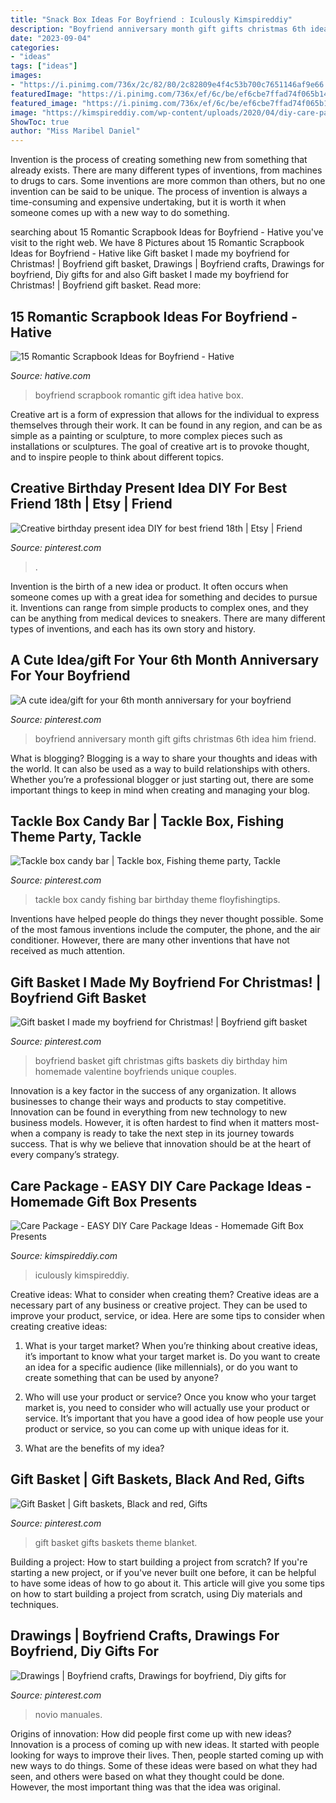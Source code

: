 ```yaml
---
title: "Snack Box Ideas For Boyfriend : Iculously Kimspireddiy"
description: "Boyfriend anniversary month gift gifts christmas 6th idea him friend"
date: "2023-09-04"
categories:
- "ideas"
tags: ["ideas"]
images:
- "https://i.pinimg.com/736x/2c/82/80/2c82809e4f4c53b700c7651146af9e66.jpg"
featuredImage: "https://i.pinimg.com/736x/ef/6c/be/ef6cbe7ffad74f065b14879c0af67182.jpg"
featured_image: "https://i.pinimg.com/736x/ef/6c/be/ef6cbe7ffad74f065b14879c0af67182.jpg"
image: "https://kimspireddiy.com/wp-content/uploads/2020/04/diy-care-package-red-2.jpg"
ShowToc: true
author: "Miss Maribel Daniel"
---
```



Invention is the process of creating something new from something that already exists. There are many different types of inventions, from machines to drugs to cars. Some inventions are more common than others, but no one invention can be said to be unique. The process of invention is always a time-consuming and expensive undertaking, but it is worth it when someone comes up with a new way to do something.

	

		
searching about 15 Romantic Scrapbook Ideas for Boyfriend - Hative you've visit to the right web. We have 8 Pictures about 15 Romantic Scrapbook Ideas for Boyfriend - Hative like Gift basket I made my boyfriend for Christmas! | Boyfriend gift basket, Drawings | Boyfriend crafts, Drawings for boyfriend, Diy gifts for and also Gift basket I made my boyfriend for Christmas! | Boyfriend gift basket. Read more:
		
    
## 15 Romantic Scrapbook Ideas For Boyfriend - Hative

<img loading=lazy src="https://hative.com/wp-content/uploads/2014/06/scrapbook-ideas-for-boyfriend/12-scrapbook-ideas-for-lovers.jpg" onerror="this.onerror=null;this.src='https://tse1.mm.bing.net/th?id=OIP.yiwNfX34iPyYoanmfhpJTwHaJ6&amp;pid=15.1';" alt="15 Romantic Scrapbook Ideas for Boyfriend - Hative">

_Source: hative.com_

>boyfriend scrapbook romantic gift idea hative box. 

	

Creative art is a form of expression that allows for the individual to express themselves through their work. It can be found in any region, and can be as simple as a painting or sculpture, to more complex pieces such as installations or sculptures. The goal of creative art is to provoke thought, and to inspire people to think about different topics.

    
## Creative Birthday Present Idea DIY For Best Friend 18th | Etsy | Friend

<img loading=lazy src="https://i.pinimg.com/736x/2c/82/80/2c82809e4f4c53b700c7651146af9e66.jpg" onerror="this.onerror=null;this.src='https://tse3.mm.bing.net/th?id=OIP.Zg3GKklCNEc5Cx3TZM9wDwHaHa&amp;pid=15.1';" alt="Creative birthday present idea DIY for best friend 18th | Etsy | Friend">

_Source: pinterest.com_

>. 

	

Invention is the birth of a new idea or product. It often occurs when someone comes up with a great idea for something and decides to pursue it. Inventions can range from simple products to complex ones, and they can be anything from medical devices to sneakers. There are many different types of inventions, and each has its own story and history.

    
## A Cute Idea/gift For Your 6th Month Anniversary For Your Boyfriend

<img loading=lazy src="https://i.pinimg.com/736x/11/0a/75/110a75879d130c784c90809741475e72--boyfriend-ideas-future-boyfriend.jpg%3fb%3dt" onerror="this.onerror=null;this.src='https://tse2.mm.bing.net/th?id=OIP.7t6Elrte2ICjr0-UI4uZvwHaNL&amp;pid=15.1';" alt="A cute idea/gift for your 6th month anniversary for your boyfriend">

_Source: pinterest.com_

>boyfriend anniversary month gift gifts christmas 6th idea him friend. 

	

What is blogging?
Blogging is a way to share your thoughts and ideas with the world. It can also be used as a way to build relationships with others. Whether you’re a professional blogger or just starting out, there are some important things to keep in mind when creating and managing your blog.

    
## Tackle Box Candy Bar | Tackle Box, Fishing Theme Party, Tackle

<img loading=lazy src="https://i.pinimg.com/736x/8f/0e/58/8f0e58243423b46f5ab18cf41efc3ef4--tackle-box-th-birthday.jpg" onerror="this.onerror=null;this.src='https://tse3.mm.bing.net/th?id=OIP.vaPVQqQ3hbsHte66WF8EgQHaJ3&amp;pid=15.1';" alt="Tackle box candy bar | Tackle box, Fishing theme party, Tackle">

_Source: pinterest.com_

>tackle box candy fishing bar birthday theme floyfishingtips. 

	

Inventions have helped people do things they never thought possible. Some of the most famous inventions include the computer, the phone, and the air conditioner. However, there are many other inventions that have not received as much attention.

    
## Gift Basket I Made My Boyfriend For Christmas! | Boyfriend Gift Basket

<img loading=lazy src="https://i.pinimg.com/736x/99/9e/00/999e00458b5dce8e52caac05d1bb1b29--boyfriend-ideas-boyfriend-gifts.jpg" onerror="this.onerror=null;this.src='https://tse1.mm.bing.net/th?id=OIP.9qo7GpIATO0Zc8qWIlqNXAHaHS&amp;pid=15.1';" alt="Gift basket I made my boyfriend for Christmas! | Boyfriend gift basket">

_Source: pinterest.com_

>boyfriend basket gift christmas gifts baskets diy birthday him homemade valentine boyfriends unique couples. 

	

Innovation is a key factor in the success of any organization. It allows businesses to change their ways and products to stay competitive. Innovation can be found in everything from new technology to new business models. However, it is often hardest to find when it matters most- when a company is ready to take the next step in its journey towards success. That is why we believe that innovation should be at the heart of every company’s strategy.

    
## Care Package - EASY DIY Care Package Ideas - Homemade Gift Box Presents

<img loading=lazy src="https://kimspireddiy.com/wp-content/uploads/2020/04/diy-care-package-red-2.jpg" onerror="this.onerror=null;this.src='https://tse4.mm.bing.net/th?id=OIP.vJHL88l2ef72zyv6oqnf3wHaNM&amp;pid=15.1';" alt="Care Package - EASY DIY Care Package Ideas - Homemade Gift Box Presents">

_Source: kimspireddiy.com_

>iculously kimspireddiy. 

	

Creative ideas: What to consider when creating them?
Creative ideas are a necessary part of any business or creative project. They can be used to improve your product, service, or idea. Here are some tips to consider when creating creative ideas:
1. What is your target market? When you’re thinking about creative ideas, it’s important to know what your target market is. Do you want to create an idea for a specific audience (like millennials), or do you want to create something that can be used by anyone?

2. Who will use your product or service? Once you know who your target market is, you need to consider who will actually use your product or service. It’s important that you have a good idea of how people use your product or service, so you can come up with unique ideas for it.

3. What are the benefits of my idea?

    
## Gift Basket | Gift Baskets, Black And Red, Gifts

<img loading=lazy src="https://i.pinimg.com/736x/e0/e2/f0/e0e2f080bf8c9f567258ed533226a37e.jpg" onerror="this.onerror=null;this.src='https://tse1.mm.bing.net/th?id=OIP.RLiMYLi6xrc83AI9qYsbqAHaJ3&amp;pid=15.1';" alt="Gift Basket | Gift baskets, Black and red, Gifts">

_Source: pinterest.com_

>gift basket gifts baskets theme blanket. 

	

Building a project: How to start building a project from scratch?
If you're starting a new project, or if you've never built one before, it can be helpful to have some ideas of how to go about it. This article will give you some tips on how to start building a project from scratch, using Diy materials and techniques.

    
## Drawings | Boyfriend Crafts, Drawings For Boyfriend, Diy Gifts For

<img loading=lazy src="https://i.pinimg.com/736x/ef/6c/be/ef6cbe7ffad74f065b14879c0af67182.jpg" onerror="this.onerror=null;this.src='https://tse2.mm.bing.net/th?id=OIP.LD5kXrpP1cd0fmDtWITiEwHaJ3&amp;pid=15.1';" alt="Drawings | Boyfriend crafts, Drawings for boyfriend, Diy gifts for">

_Source: pinterest.com_

>novio manuales. 

	

Origins of innovation: How did people first come up with new ideas?
Innovation is a process of coming up with new ideas. It started with people looking for ways to improve their lives. Then, people started coming up with new ways to do things. Some of these ideas were based on what they had seen, and others were based on what they thought could be done. However, the most important thing was that the idea was original.

